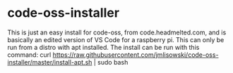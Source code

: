 # code-oss-installer
This is just an easy install for code-oss, from code.headmelted.com, and is basically an edited version of VS Code for a raspberry pi. This can only be run from a distro with apt installed. The install can be run with this command:
 curl https://raw.githubusercontent.com/jmlisowski/code-oss-installer/master/install-apt.sh | sudo bash
